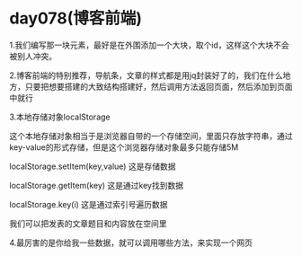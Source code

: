 # day078(博客前端)

1.我们编写那一块元素，最好是在外围添加一个大块，取个id，这样这个大块不会被别人冲突。

2.博客前端的特别推荐，导航条，文章的样式都是用jq封装好了的，我们在什么地方，只要把想要搭建的大致结构搭建好，然后调用方法返回页面，然后添加到页面中就行

3.本地存储对象localStorage

这个本地存储对象相当于是浏览器自带的一个存储空间，里面只存放字符串，通过key-value的形式存储，但是这个浏览器存储对象最多只能存储5M

localStorage.setItem(key,value) 这是存储数据

localStorage.getItem(key) 这是通过key找到数据

localStorage.key(i) 这是通过索引号遍历数据

我们可以把发表的文章题目和内容放在空间里

4.最厉害的是你给我一些数据，就可以调用哪些方法，来实现一个网页
